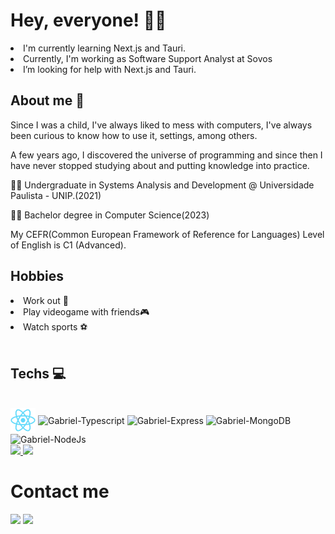 # Hey, everyone! 🙋‍♂️

<li>I'm currently learning Next.js and Tauri.</li>
<li>Currently, I'm working as Software Support Analyst at Sovos</li>
<li>I’m looking for help with Next.js and Tauri.</li>

## About me 👦

<p>Since I was a child, I've always liked to mess with computers, I've always been curious to know how to use it, settings, among others.</p>
<p>A few years ago, I discovered the universe of programming and since then I have never stopped studying about and putting knowledge into practice.</p>
<p>👨‍🎓 Undergraduate in Systems Analysis and Development @ Universidade Paulista - UNIP.(2021)</p>
<p>👨‍🎓 Bachelor degree in Computer Science(2023)</p>
<p>My CEFR(Common European Framework of Reference for Languages) Level of English is C1 (Advanced).

## Hobbies

<li>Work out 💪</li>
<li>Play videogame with friends🎮</li>
<li>Watch sports ⚽️</li>

<br>

## Techs 💻
<div style="display: inline-block"><br>
  <img align="center" alt="Gabriel-React" height="40" width="40" src="https://raw.githubusercontent.com/devicons/devicon/master/icons/react/react-original.svg">
  <img align="center" alt="Gabriel-Typescript" height="40" width="40" src="https://cdn.jsdelivr.net/gh/devicons/devicon/icons/typescript/typescript-original.svg" />
  <img align="center" alt="Gabriel-Express" height="40" width="40" src="https://cdn.jsdelivr.net/gh/devicons/devicon/icons/express/express-original.svg"/>
  <img align="center" alt="Gabriel-MongoDB" height="40" width="40" src="https://cdn.jsdelivr.net/gh/devicons/devicon/icons/mongodb/mongodb-plain-wordmark.svg" />
  <img align="center" alt="Gabriel-NodeJs" height="40" width="40" src="https://cdn.jsdelivr.net/gh/devicons/devicon/icons/nodejs/nodejs-original.svg" />
</div>
<br>
<div>
  <a href="https://github.com/Gabriel-Grossi">
  <img height="180rem" src="https://github-readme-stats.vercel.app/api?username=Gabriel-Grossi&show_icons=true&theme=tokyonight&include_all_commits=true&count_private=true"/>
  <img height="180rem" src="https://github-readme-stats.vercel.app/api/top-langs/?username=Gabriel-Grossi&layout=compact&langs_count=7&theme=tokyonight"/></a>
</div>

# Contact me
 
<div> 
  <a href = "mailto:gabrigrossi@hotmail.com.br"><img src="https://img.shields.io/badge/-Email-%23333?style=for-the-badge&logo=email&logoColor=white" target="_blank"></a>
  <a href="https://www.linkedin.com/in/gabriel-henrique-grossi" target="_blank"><img src="https://img.shields.io/badge/-LinkedIn-%230077B5?style=for-the-badge&logo=linkedin&logoColor=white" target="_blank"></a>
</div>
